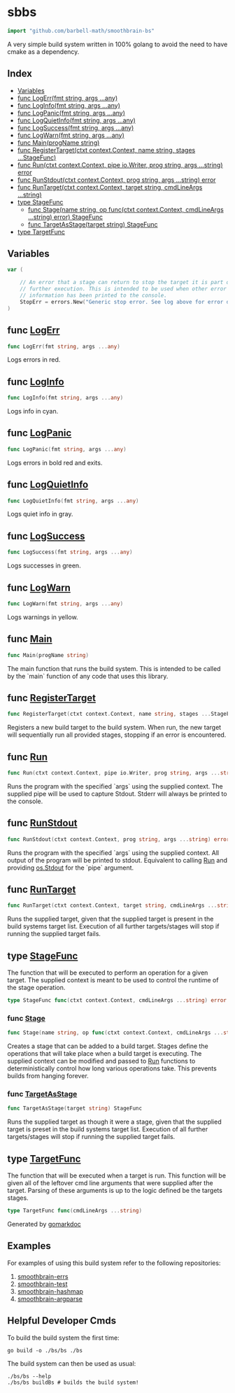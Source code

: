 <!-- gomarkdoc:embed:start -->

<!-- Code generated by gomarkdoc. DO NOT EDIT -->

# sbbs

```go
import "github.com/barbell-math/smoothbrain-bs"
```

A very simple build system written in 100% golang to avoid the need to have cmake as a dependency.

## Index

- [Variables](<#variables>)
- [func LogErr\(fmt string, args ...any\)](<#LogErr>)
- [func LogInfo\(fmt string, args ...any\)](<#LogInfo>)
- [func LogPanic\(fmt string, args ...any\)](<#LogPanic>)
- [func LogQuietInfo\(fmt string, args ...any\)](<#LogQuietInfo>)
- [func LogSuccess\(fmt string, args ...any\)](<#LogSuccess>)
- [func LogWarn\(fmt string, args ...any\)](<#LogWarn>)
- [func Main\(progName string\)](<#Main>)
- [func RegisterTarget\(ctxt context.Context, name string, stages ...StageFunc\)](<#RegisterTarget>)
- [func Run\(ctxt context.Context, pipe io.Writer, prog string, args ...string\) error](<#Run>)
- [func RunStdout\(ctxt context.Context, prog string, args ...string\) error](<#RunStdout>)
- [func RunTarget\(ctxt context.Context, target string, cmdLineArgs ...string\)](<#RunTarget>)
- [type StageFunc](<#StageFunc>)
  - [func Stage\(name string, op func\(ctxt context.Context, cmdLineArgs ...string\) error\) StageFunc](<#Stage>)
  - [func TargetAsStage\(target string\) StageFunc](<#TargetAsStage>)
- [type TargetFunc](<#TargetFunc>)


## Variables

<a name="StopErr"></a>

```go
var (

    // An error that a stage can return to stop the target it is part of from
    // further execution. This is intended to be used when other error
    // information has been printed to the console.
    StopErr = errors.New("Generic stop error. See log above for error details.")
)
```

<a name="LogErr"></a>
## func [LogErr](<https://github.com/barbell-math/smoothbrain-bs/blob/main/bs.go#L99>)

```go
func LogErr(fmt string, args ...any)
```

Logs errors in red.

<a name="LogInfo"></a>
## func [LogInfo](<https://github.com/barbell-math/smoothbrain-bs/blob/main/bs.go#L79>)

```go
func LogInfo(fmt string, args ...any)
```

Logs info in cyan.

<a name="LogPanic"></a>
## func [LogPanic](<https://github.com/barbell-math/smoothbrain-bs/blob/main/bs.go#L104>)

```go
func LogPanic(fmt string, args ...any)
```

Logs errors in bold red and exits.

<a name="LogQuietInfo"></a>
## func [LogQuietInfo](<https://github.com/barbell-math/smoothbrain-bs/blob/main/bs.go#L84>)

```go
func LogQuietInfo(fmt string, args ...any)
```

Logs quiet info in gray.

<a name="LogSuccess"></a>
## func [LogSuccess](<https://github.com/barbell-math/smoothbrain-bs/blob/main/bs.go#L89>)

```go
func LogSuccess(fmt string, args ...any)
```

Logs successes in green.

<a name="LogWarn"></a>
## func [LogWarn](<https://github.com/barbell-math/smoothbrain-bs/blob/main/bs.go#L94>)

```go
func LogWarn(fmt string, args ...any)
```

Logs warnings in yellow.

<a name="Main"></a>
## func [Main](<https://github.com/barbell-math/smoothbrain-bs/blob/main/bs.go#L223>)

```go
func Main(progName string)
```

The main function that runs the build system. This is intended to be called by the \`main\` function of any code that uses this library.

<a name="RegisterTarget"></a>
## func [RegisterTarget](<https://github.com/barbell-math/smoothbrain-bs/blob/main/bs.go#L202>)

```go
func RegisterTarget(ctxt context.Context, name string, stages ...StageFunc)
```

Registers a new build target to the build system. When run, the new target will sequentially run all provided stages, stopping if an error is encountered.

<a name="Run"></a>
## func [Run](<https://github.com/barbell-math/smoothbrain-bs/blob/main/bs.go#L112>)

```go
func Run(ctxt context.Context, pipe io.Writer, prog string, args ...string) error
```

Runs the program with the specified \`args\` using the supplied context. The supplied pipe will be used to capture Stdout. Stderr will always be printed to the console.

<a name="RunStdout"></a>
## func [RunStdout](<https://github.com/barbell-math/smoothbrain-bs/blob/main/bs.go#L138>)

```go
func RunStdout(ctxt context.Context, prog string, args ...string) error
```

Runs the program with the specified \`args\` using the supplied context. All output of the program will be printed to stdout. Equivalent to calling [Run](<#Run>) and providing [os.Stdout](<https://pkg.go.dev/os/#Stdout>) for the \`pipe\` argument.

<a name="RunTarget"></a>
## func [RunTarget](<https://github.com/barbell-math/smoothbrain-bs/blob/main/bs.go#L145>)

```go
func RunTarget(ctxt context.Context, target string, cmdLineArgs ...string)
```

Runs the supplied target, given that the supplied target is present in the build systems target list. Execution of all further targets/stages will stop if running the supplied target fails.

<a name="StageFunc"></a>
## type [StageFunc](<https://github.com/barbell-math/smoothbrain-bs/blob/main/bs.go#L29>)

The function that will be executed to perform an operation for a given target. The supplied context is meant to be used to control the runtime of the stage operation.

```go
type StageFunc func(ctxt context.Context, cmdLineArgs ...string) error
```

<a name="Stage"></a>
### func [Stage](<https://github.com/barbell-math/smoothbrain-bs/blob/main/bs.go#L157-L160>)

```go
func Stage(name string, op func(ctxt context.Context, cmdLineArgs ...string) error) StageFunc
```

Creates a stage that can be added to a build target. Stages define the operations that will take place when a build target is executing. The supplied context can be modified and passed to [Run](<#Run>) functions to deterministically control how long various operations take. This prevents builds from hanging forever.

<a name="TargetAsStage"></a>
### func [TargetAsStage](<https://github.com/barbell-math/smoothbrain-bs/blob/main/bs.go#L189>)

```go
func TargetAsStage(target string) StageFunc
```

Runs the supplied target as though it were a stage, given that the supplied target is preset in the build systems target list. Execution of all further targets/stages will stop if running the supplied target fails.

<a name="TargetFunc"></a>
## type [TargetFunc](<https://github.com/barbell-math/smoothbrain-bs/blob/main/bs.go#L24>)

The function that will be executed when a target is run. This function will be given all of the leftover cmd line arguments that were supplied after the target. Parsing of these arguments is up to the logic defined be the targets stages.

```go
type TargetFunc func(cmdLineArgs ...string)
```

Generated by [gomarkdoc](<https://github.com/princjef/gomarkdoc>)


<!-- gomarkdoc:embed:end -->

## Examples

For examples of using this build system refer to the following repositories:

1. [smoothbrain-errs](https://github.com/barbell-math/smoothbrain-errs/tree/main/bs/bs.go)
1. [smoothbrain-test](https://github.com/barbell-math/smoothbrain-test/tree/main/bs/bs.go)
1. [smoothbrain-hashmap](https://github.com/barbell-math/smoothbrain-hashmap/tree/main/bs/bs.go)
1. [smoothbrain-argparse](https://github.com/barbell-math/smoothbrain-argparse/tree/main/bs/bs.go)

## Helpful Developer Cmds

To build the build system the first time:

```
go build -o ./bs/bs ./bs
```

The build system can then be used as usual:

```
./bs/bs --help
./bs/bs buildBs # builds the build system!
```
